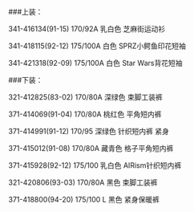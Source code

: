 ###上装：

341-416134(91-15) 170/92A 乳白色 芝麻街运动衫

341-418115(92-12) 175/100A 白色 SPRZ小鳄鱼印花短袖

341-421318(92-09) 175/100A 白色 Star Wars背花短袖


###下装：

321-412825(83-02) 170/80A 深绿色 束脚工装裤

371-414069(91-04) 170/80A 桃红色 平角短内裤

371-414991(91-12) 170/95 深绿色 针织短内裤 紧身

371-415012(91-08) 170/80A 藏青色 格子平角短内裤

371-415928(92-12) 175/100 乳白色 AIRism针织短内裤

321-420806(93-03) 170/80A 黑色 束脚工装裤

371-418800(94-20) 175/100 L 黑色 紧身保暖裤
